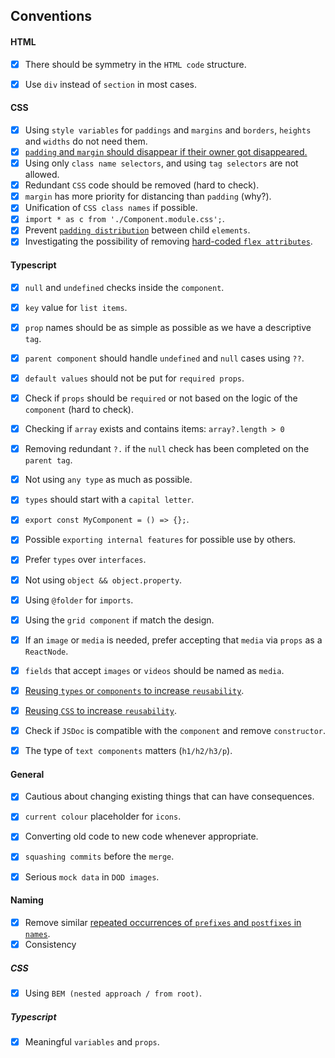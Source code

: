 ## Conventions

#### HTML
- [x] There should be symmetry in the `HTML code` structure.
- [x] Use `div` instead of `section` in most cases.


#### CSS
- [x] Using `style variables` for `paddings` and `margins` and `borders`, `heights` and `widths` do not need them.
- [x] [`padding` and `margin` should disappear if their owner got disappeared.](https://bucket.digitalarsenal.net/nordvpn-teams/frontend/web/-/merge_requests/1659#note_2257942)
- [x] Using only `class name selectors`, and using `tag selectors` are not allowed.
- [x] Redundant `CSS` code should be removed (hard to check).
- [x] `margin` has more priority for distancing than `padding` (why?).
- [x] Unification of `CSS class names` if possible.
- [x] `import * as c from './Component.module.css';`.
- [x] Prevent [`padding distribution`](https://bucket.digitalarsenal.net/nordvpn-teams/frontend/web/-/merge_requests/1644/diffs?commit_id=d876187f45233794cf5910070fd477b53b01524f) between child `elements`.
- [x] Investigating the possibility of removing [hard-coded `flex attributes`](https://bucket.digitalarsenal.net/nordvpn-teams/frontend/web/-/merge_requests/1644#note_2252748).

#### Typescript
- [x] `null` and `undefined` checks inside the `component`.
- [x] `key` value for `list items`.
- [x] `prop` names should be as simple as possible as we have a descriptive `tag`.
- [x] `parent component` should handle `undefined` and `null` cases using `??`.
- [x] `default values` should not be put for `required props`.
- [x] Check if `props` should be `required` or not based on the logic of the `component` (hard to check).
- [x] Checking if `array` exists and contains items: `array?.length > 0`
- [x] Removing redundant `?.` if the `null` check has been completed on the `parent tag`.
- [x] Not using `any type` as much as possible.
- [x] `types` should start with a `capital letter`.
- [x] `export const MyComponent = () => {};`.
- [x] Possible `exporting internal features` for possible use by others.
- [x] Prefer `types` over `interfaces`.
- [x] Not using `object && object.property`.
- [x] Using `@folder` for `imports`.
- [x] Using the `grid component` if match the design.
- [x] If an `image` or `media` is needed, prefer accepting that `media` via `props` as a `ReactNode`.
- [x] `fields` that accept `images` or `videos` should be named as `media`.
- [x] [Reusing `types` or `components` to increase `reusability`](https://bucket.digitalarsenal.net/nordvpn-teams/frontend/web/-/merge_requests/1644#note_2253028).
- [x] [Reusing `CSS` to increase `reusability`](https://bucket.digitalarsenal.net/nordvpn-teams/frontend/web/-/merge_requests/1644#note_2253028).
- [x] Check if `JSDoc` is compatible with the `component` and remove `constructor`.
- [x] The type of `text components` matters (`h1/h2/h3/p`).


#### General
- [x] Cautious about changing existing things that can have consequences.
- [x] `current colour` placeholder for `icons`.
- [x] Converting old code to new code whenever appropriate.
- [x] `squashing commits` before the `merge`.
- [x] Serious `mock data` in `DOD images`.


#### Naming
- [x] Remove similar [repeated occurrences of `prefixes` and `postfixes` in `names`](https://bucket.digitalarsenal.net/nordvpn-teams/frontend/web/-/merge_requests/1644#note_2253005).
- [x] Consistency
##### CSS
- [x] Using `BEM (nested approach / from root)`.
##### Typescript
- [x] Meaningful `variables` and `props`.
